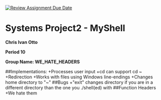 [![Review Assignment Due Date](https://classroom.github.com/assets/deadline-readme-button-22041afd0340ce965d47ae6ef1cefeee28c7c493a6346c4f15d667ab976d596c.svg)](https://classroom.github.com/a/Tfg6waJb)
# Systems Project2 - MyShell

**Chris Ivan Otto**

**Period 10**

**Group Name: WE_HATE_HEADERS**

##Implementations:
+Processes user input
+cd can support cd ~ 
+Redirection 
+Works with files using Windows line-endings
+Changes home directory to "~"
##Bugs
+"exit" changes directory if you are in a different directory than the one you ./shell(ed) with
##Function Headers
+We hate them
